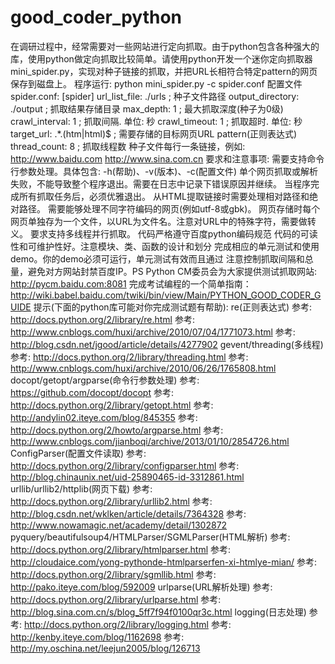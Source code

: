# good_coder_python

在调研过程中，经常需要对一些网站进行定向抓取。由于python包含各种强大的库，使用python做定向抓取比较简单。请使用python开发一个迷你定向抓取器mini_spider.py，实现对种子链接的抓取，并把URL长相符合特定pattern的网页保存到磁盘上。
程序运行: 
python mini_spider.py -c spider.conf 
配置文件spider.conf: 
[spider] 
url_list_file: ./urls ; 种子文件路径 
output_directory: ./output ; 抓取结果存储目录 
max_depth: 1 ; 最大抓取深度(种子为0级) 
crawl_interval: 1 ; 抓取间隔. 单位: 秒 
crawl_timeout: 1 ; 抓取超时. 单位: 秒 
target_url: .*.(htm|html)$ ; 需要存储的目标网页URL pattern(正则表达式) 
thread_count: 8 ; 抓取线程数 
种子文件每行一条链接，例如: 
http://www.baidu.com 
http://www.sina.com.cn 
要求和注意事项:
需要支持命令行参数处理。具体包含: -h(帮助)、-v(版本)、-c(配置文件)
单个网页抓取或解析失败，不能导致整个程序退出。需要在日志中记录下错误原因并继续。
当程序完成所有抓取任务后，必须优雅退出。
从HTML提取链接时需要处理相对路径和绝对路径。
需要能够处理不同字符编码的网页(例如utf-8或gbk)。
网页存储时每个网页单独存为一个文件，以URL为文件名。注意对URL中的特殊字符，需要做转义。
要求支持多线程并行抓取。
代码严格遵守百度python编码规范
代码的可读性和可维护性好。注意模块、类、函数的设计和划分
完成相应的单元测试和使用demo。你的demo必须可运行，单元测试有效而且通过
注意控制抓取间隔和总量，避免对方网站封禁百度IP。PS Python CM委员会为大家提供测试抓取网站: http://pycm.baidu.com:8081
完成考试编程的一个简单指南：http://wiki.babel.baidu.com/twiki/bin/view/Main/PYTHON_GOOD_CODER_GUIDE
提示(下面的python库可能对你完成测试题有帮助):
re(正则表达式)
参考: http://docs.python.org/2/library/re.html
参考: http://www.cnblogs.com/huxi/archive/2010/07/04/1771073.html
参考: http://blog.csdn.net/jgood/article/details/4277902
gevent/threading(多线程)
参考: http://docs.python.org/2/library/threading.html
参考: http://www.cnblogs.com/huxi/archive/2010/06/26/1765808.html
docopt/getopt/argparse(命令行参数处理)
参考: https://github.com/docopt/docopt
参考: http://docs.python.org/2/library/getopt.html
参考: http://andylin02.iteye.com/blog/845355
参考: http://docs.python.org/2/howto/argparse.html
参考: http://www.cnblogs.com/jianboqi/archive/2013/01/10/2854726.html
ConfigParser(配置文件读取)
参考: http://docs.python.org/2/library/configparser.html
参考: http://blog.chinaunix.net/uid-25890465-id-3312861.html
urllib/urllib2/httplib(网页下载)
参考: http://docs.python.org/2/library/urllib2.html
参考: http://blog.csdn.net/wklken/article/details/7364328
参考: http://www.nowamagic.net/academy/detail/1302872
pyquery/beautifulsoup4/HTMLParser/SGMLParser(HTML解析)
参考: http://docs.python.org/2/library/htmlparser.html
参考: http://cloudaice.com/yong-pythonde-htmlparserfen-xi-htmlye-mian/
参考: http://docs.python.org/2/library/sgmllib.html
参考: http://pako.iteye.com/blog/592009
urlparse(URL解析处理)
参考: http://docs.python.org/2/library/urlparse.html
参考: http://blog.sina.com.cn/s/blog_5ff7f94f0100qr3c.html
logging(日志处理)
参考: http://docs.python.org/2/library/logging.html
参考: http://kenby.iteye.com/blog/1162698
参考: http://my.oschina.net/leejun2005/blog/126713
